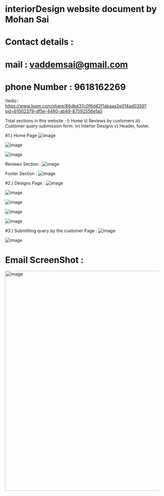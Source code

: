 # interiorDesign website document by Mohan Sai
# Contact details : 
# mail : vaddemsai@gmail.com
# phone Number : 9618162269

 Vedio :
 https://www.loom.com/share/86dbd37c0f6d42f1abaaa2e014ad0359?sid=61002379-df5e-4480-ab49-87592556e1a0
 
Total sections in this website :
i) Home 
ii) Reviews by customers
iii) Customer query submission form.
iv) Interior Designs
v) Header, footer.

#1.) Home Page
![image](https://github.com/Chowdary-Hacker/interiorDesign/assets/113694256/6de60a7d-007a-4ff5-8814-63abfd1299db)

![image](https://github.com/Chowdary-Hacker/interiorDesign/assets/113694256/41efbdf5-c907-47fe-8323-11fd26a454d3)

![image](https://github.com/Chowdary-Hacker/interiorDesign/assets/113694256/186d3388-cc20-4160-80b3-9e3a45f1c960)


   Reviews Section :
![image](https://github.com/Chowdary-Hacker/interiorDesign/assets/113694256/97b7f55e-3966-48d2-b05b-3db8667eccf6)

   Footer Section :
![image](https://github.com/Chowdary-Hacker/interiorDesign/assets/113694256/580218cf-27ed-43db-95ee-e16e74adcc7e)

#2.) Designs Page :
![image](https://github.com/Chowdary-Hacker/interiorDesign/assets/113694256/e91b9953-81e6-4384-bc86-4f8312b921da)

![image](https://github.com/Chowdary-Hacker/interiorDesign/assets/113694256/027ac78f-45e4-4d16-800f-747786c9b4d6)

![image](https://github.com/Chowdary-Hacker/interiorDesign/assets/113694256/faf1d866-8b39-4fdf-bc12-f65b95459b80)

![image](https://github.com/Chowdary-Hacker/interiorDesign/assets/113694256/02bef3fa-59be-4dbf-a7fe-26af1387a6aa)

![image](https://github.com/Chowdary-Hacker/interiorDesign/assets/113694256/cb42a981-7965-4166-8b0d-a56edbbf08c3)

#3.) Submitting query by the customer Page :
![image](https://github.com/Chowdary-Hacker/interiorDesign/assets/113694256/9401b0a0-1ec3-4d9a-82ca-f0f1adacf87d)

![image](https://github.com/Chowdary-Hacker/interiorDesign/assets/113694256/adfb99ef-f1e3-471e-b1e2-825c25b703c6)

# Email ScreenShot :
<img width="716" alt="image" src="https://github.com/Chowdary-Hacker/interiorDesign/assets/113694256/50647dde-2caf-44ca-bb80-f90269029ba6">

